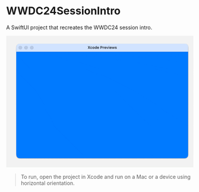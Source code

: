 # WWDC24SessionIntro

A SwiftUI project that recreates the WWDC24 session intro.

![A GIF displaying the project as it animates the intro for WWDC24 in SwiftUI with a blue background and animated text for the logo, session title placeholder, and name placeholder.](Assets/session.gif)

> To run, open the project in Xcode and run on a Mac or a device using horizontal orientation.
